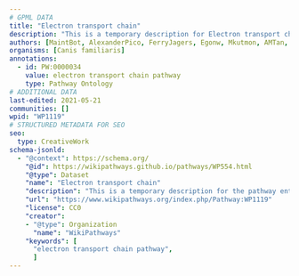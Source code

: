 ```yaml
---
# GPML DATA
title: "Electron transport chain"
description: "This is a temporary description for Electron transport chain"
authors: [MaintBot, AlexanderPico, FerryJagers, Egonw, Mkutmon, AMTan, Eweitz]
organisms: [Canis familiaris]
annotations:
  - id: PW:0000034
    value: electron transport chain pathway
    type: Pathway Ontology
# ADDITIONAL DATA
last-edited: 2021-05-21
communities: []
wpid: "WP1119"
# STRUCTURED METADATA FOR SEO
seo:
  type: CreativeWork
schema-jsonld:
  - "@context": https://schema.org/
    "@id": https://wikipathways.github.io/pathways/WP554.html
    "@type": Dataset
    "name": "Electron transport chain"
    "description": "This is a temporary description for the pathway entitled: Electron transport chain"
    "url": "https://www.wikipathways.org/index.php/Pathway:WP1119"
    "license": CC0
    "creator":
    - "@type": Organization
      "name": "WikiPathways"
    "keywords": [
      "electron transport chain pathway",
      ]
---
```

